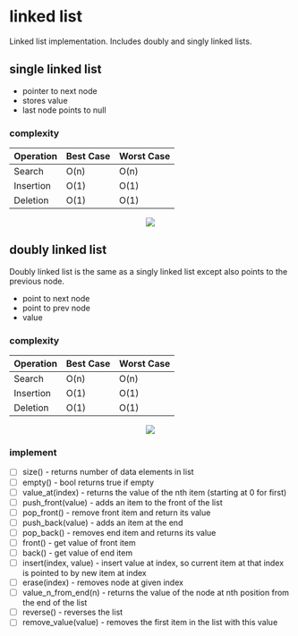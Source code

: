 # linked list
Linked list implementation. Includes doubly and singly linked lists.

## single linked list
- pointer to next node
- stores value
- last node points to null

### complexity 
| Operation | Best Case | Worst Case |
|-----------|-----------|------------|
| Search    | O(n)      | O(n)       |
| Insertion | O(1)      | O(1)       |
| Deletion  | O(1)      | O(1)       |

<div style="text-align:center"><img src="https://www.geeksforgeeks.org/wp-content/uploads/gq/2013/03/Linkedlist.png"/></div>


## doubly linked list
Doubly linked list is the same as a singly linked list except also points to the previous node.
- point to next node
- point to prev node
- value

### complexity
| Operation | Best Case | Worst Case |
|-----------|-----------|------------|
| Search    | O(n)      | O(n)       |
| Insertion | O(1)      | O(1)       |
| Deletion  | O(1)      | O(1)       |

<div style="text-align:center"><img src="https://www.geeksforgeeks.org/wp-content/uploads/gq/2014/03/DLL1.png"/></div>

### implement 
- [ ] size() - returns number of data elements in list
- [ ] empty() - bool returns true if empty
- [ ] value_at(index) - returns the value of the nth item (starting at 0 for first)
- [ ] push_front(value) - adds an item to the front of the list
- [ ] pop_front() - remove front item and return its value
- [ ] push_back(value) - adds an item at the end
- [ ] pop_back() - removes end item and returns its value
- [ ] front() - get value of front item
- [ ] back() - get value of end item
- [ ] insert(index, value) - insert value at index, so current item at that index is pointed to by new item at index
- [ ] erase(index) - removes node at given index
- [ ] value_n_from_end(n) - returns the value of the node at nth position from the end of the list
- [ ] reverse() - reverses the list
- [ ] remove_value(value) - removes the first item in the list with this value